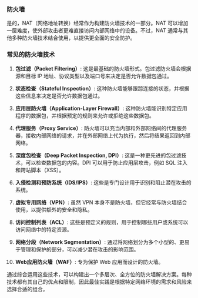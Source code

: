 ### 防火墙

是的，NAT（网络地址转换）经常作为构建防火墙技术的一部分。NAT 可以增加一层难度，使外部攻击者更难直接访问内部网络中的设备。不过，NAT 通常与其他多种防火墙技术结合使用，以提供更全面的安全防护。

### 常见的防火墙技术

1. **包过滤（Packet Filtering）**: 这是最基础的防火墙形式。包过滤防火墙会根据源和目标 IP 地址、协议类型以及端口号来决定是否允许数据包通过。

2. **状态检查（Stateful Inspection）**: 这种防火墙能够跟踪连接的状态，并根据这些信息来决定是否允许数据包通过。

3. **应用层防火墙（Application-Layer Firewall）**: 这种防火墙能识别特定应用程序的数据包，并根据预定的规则来允许或拒绝这些数据包。

4. **代理服务（Proxy Service）**: 防火墙可以充当内部和外部网络间的代理服务器，接收内部网络的请求，并在外部网络上代为执行，然后将结果返回到内部网络。

5. **深度包检查（Deep Packet Inspection, DPI）**: 这是一种更先进的包过滤技术，可以检查数据包的内容。DPI 可以用于防止应用层攻击，例如 SQL 注入和跨站脚本（XSS）。

6. **入侵检测和预防系统（IDS/IPS）**: 这些是专门设计用于识别和阻止潜在攻击的系统。

7. **虚拟专用网络（VPN）**: 虽然 VPN 本身不是防火墙，但它经常与防火墙结合使用，以提供额外的安全和隐私。

8. **访问控制列表（ACL）**: 这些是预定义的规则，用于控制哪些用户或系统可以访问网络中的特定资源。

9. **网络分段（Network Segmentation）**: 通过将网络划分为多个小型的、更易于管理和保护的部分，可以减少潜在攻击的影响范围。

10. **Web应用防火墙（WAF）**: 专为保护 Web 应用而设计的防火墙。

通过综合运用这些技术，可以构建出一个多层次、全方位的防火墙解决方案。每种技术都有其自己的优点和限制，因此最佳实践是根据特定网络环境的需求和风险来选择合适的组合。